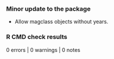 ### Minor update to the package

* Allow magclass objects without years.

### R CMD check results

0 errors | 0 warnings | 0 notes

